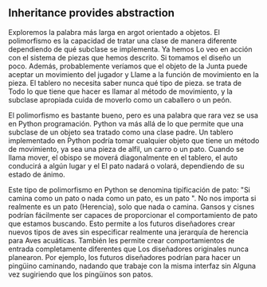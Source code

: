 ## Inheritance provides abstraction

Exploremos la palabra más larga en argot orientado a objetos. El polimorfismo es la capacidad de
tratar una clase de manera diferente dependiendo de qué subclase se implementa. Ya hemos
Lo veo en acción con el sistema de piezas que hemos descrito. Si tomamos el diseño un poco.
Además, probablemente veríamos que el objeto de la Junta puede aceptar un movimiento del jugador y
Llame a la función de movimiento en la pieza. El tablero no necesita saber nunca qué tipo de pieza.
se trata de Todo lo que tiene que hacer es llamar al método de movimiento, y la subclase apropiada
cuida de moverlo como un caballero o un peón.

El polimorfismo es bastante bueno, pero es una palabra que rara vez se usa en Python
programación. Python va más allá de lo que permite que una subclase de un objeto sea
tratado como una clase padre. Un tablero implementado en Python podría tomar cualquier objeto que
tiene un método de movimiento, ya sea una pieza de alfil, un carro o un pato. Cuando se llama mover,
el obispo se moverá diagonalmente en el tablero, el auto conducirá a algún lugar y el
El pato nadará o volará, dependiendo de su estado de ánimo.

Este tipo de polimorfismo en Python se denomina tipificación de pato: "Si
camina como un pato o nada como un pato, es un pato ". No nos importa si realmente es un pato
(Herencia), solo que nada o camina. Gansos y cisnes podrían fácilmente ser capaces de
proporcionar el comportamiento de pato que estamos buscando. Esto permite a los futuros diseñadores
crear nuevos tipos de aves sin especificar realmente una jerarquía de herencia para
Aves acuáticas. También les permite crear comportamientos de entrada completamente diferentes que
Los diseñadores originales nunca planearon. Por ejemplo, los futuros diseñadores podrían
para hacer un pingüino caminando, nadando que trabaje con la misma interfaz sin
Alguna vez sugiriendo que los pingüinos son patos.